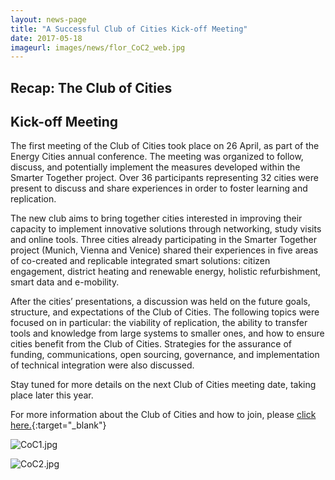 ```yaml
---
layout: news-page
title: "A Successful Club of Cities Kick-off Meeting"
date: 2017-05-18
imageurl: images/news/flor_CoC2_web.jpg
---
```


<div class="multiline">
<h2><span class="ornament-news">Recap: The Club of Cities</span></h2>
<h2><span class="ornament-news">Kick-off Meeting</span></h2>
</div>

The first meeting of the Club of Cities took place on 26 April, as part of the Energy Cities annual conference. The meeting was organized to follow, discuss, and potentially implement the measures developed within the Smarter Together project. Over 36 participants representing 32 cities were present to discuss and share experiences in order to foster learning and replication.

The new club aims to bring together cities interested in improving their capacity to implement innovative solutions through networking, study visits and online tools. Three cities already participating in the Smarter Together project (Munich, Vienna and Venice) shared their experiences in five areas of co-created and replicable integrated smart solutions: citizen engagement, district heating and renewable energy, holistic refurbishment, smart data and e-mobility.

After the cities’ presentations, a discussion was held on the future goals, structure, and expectations of the Club of Cities. The following topics were focused on in particular: the viability of replication, the ability to transfer tools and knowledge from large systems to smaller ones, and how to ensure cities benefit from the Club of Cities. Strategies for the assurance of funding, communications, open sourcing, governance, and implementation of technical integration were also discussed.

Stay tuned for more details on the next Club of Cities meeting date, taking place later this year.

For more information about the Club of Cities and how to join, please [click here.](http://smarter-together.eu/club-of-cities/about/){:target="_blank"}

![CoC1.jpg]({{site.baseurl}}images/news/flor_CoC2_web.jpg)

![CoC2.jpg]({{site.baseurl}}images/news/flor_CoCV_web.jpg)
